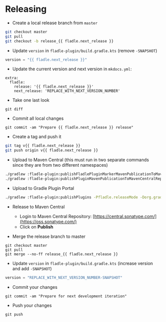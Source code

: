 # Releasing

* Create a local release branch from `master`
```bash
git checkout master
git pull
git checkout -b release_{{ fladle.next_release }}
```

* Update `version` in `fladle-plugin/build.gradle.kts` (remove `-SNAPSHOT`)
```kotlin
version = "{{ fladle.next_release }}"
```

* Update the current version and next version in `mkdocs.yml`:
```
extra:
  fladle:
    release: '{{ fladle.next_release }}'
    next_release: 'REPLACE_WITH_NEXT_VERSION_NUMBER'
```

* Take one last look
```
git diff
```

* Commit all local changes
```
git commit -am "Prepare {{ fladle.next_release }} release"
```

* Create a tag and push it
```bash
git tag v{{ fladle.next_release }}
git push origin v{{ fladle.next_release }}
```

* Upload to Maven Central (this must run in two separate commands since they are from two different namespaces)
``` bash
./gradlew :fladle-plugin:publishFladlePluginMarkerMavenPublicationToMavenCentralRepository publishFulladlePluginMarkerMavenPublicationToMavenCentralRepository -Pfladle.release 
./gradlew :fladle-plugin:publishPluginMavenPublicationToMavenCentralRepository -Pfladle.release
```
* Upload to Gradle Plugin Portal
```bash
./gradlew :fladle-plugin:publishPlugins -Pfladle.releaseMode -Dorg.gradle.internal.publish.checksums.insecure=true
```

* Release to Maven Central
    * Login to Maven Central Repository: [https://central.sonatype.com/](https://oss.sonatype.com/)
    * Click on **Publish**

* Merge the release branch to master
```
git checkout master
git pull
git merge --no-ff release_{{ fladle.next_release }}
```
* Update `version` in `fladle-plugin/build.gradle.kts` (increase version and add `-SNAPSHOT`)
```kotlin
version = "REPLACE_WITH_NEXT_VERSION_NUMBER-SNAPSHOT"
```

* Commit your changes
```
git commit -am "Prepare for next development iteration"
```

* Push your changes
```
git push
```
